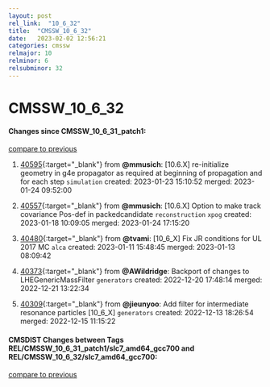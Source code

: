 ```yaml
---
layout: post
rel_link:  "10_6_32"
title:  "CMSSW_10_6_32"
date:   2023-02-02 12:56:21
categories: cmssw
relmajor: 10
relminor: 6
relsubminor: 32
---
```


# CMSSW_10_6_32
#### Changes since CMSSW_10_6_31_patch1:
[compare to previous](https://github.com/cms-sw/cmssw/compare/CMSSW_10_6_31_patch1...CMSSW_10_6_32)



1. [40595](http://github.com/cms-sw/cmssw/pull/40595){:target="_blank"}  from **@mmusich**: [10.6.X] re-initialize geometry in g4e propagator as required at beginning of propagation and for each step `simulation` created: 2023-01-23 15:10:52 merged: 2023-01-24 09:52:00

2. [40557](http://github.com/cms-sw/cmssw/pull/40557){:target="_blank"}  from **@mmusich**: [10.6.X]  Option to make track covariance Pos-def in packedcandidate `reconstruction` `xpog` created: 2023-01-18 10:09:05 merged: 2023-01-24 17:15:20

3. [40480](http://github.com/cms-sw/cmssw/pull/40480){:target="_blank"}  from **@tvami**: [10_6_X] Fix JR conditions for UL 2017 MC `alca` created: 2023-01-11 15:48:45 merged: 2023-01-13 08:09:42

4. [40373](http://github.com/cms-sw/cmssw/pull/40373){:target="_blank"}  from **@AWildridge**: Backport of changes to LHEGenericMassFilter `generators` created: 2022-12-20 17:48:14 merged: 2022-12-21 13:22:34

5. [40309](http://github.com/cms-sw/cmssw/pull/40309){:target="_blank"}  from **@jieunyoo**: Add filter for intermediate resonance particles [10_6_X] `generators` created: 2022-12-13 18:26:54 merged: 2022-12-15 11:15:22

#### CMSDIST Changes between Tags REL/CMSSW_10_6_31_patch1/slc7_amd64_gcc700 and REL/CMSSW_10_6_32/slc7_amd64_gcc700:
[compare to previous](https://github.com/cms-sw/cmsdist/compare/REL/CMSSW_10_6_31_patch1/slc7_amd64_gcc700...REL/CMSSW_10_6_32/slc7_amd64_gcc700)


